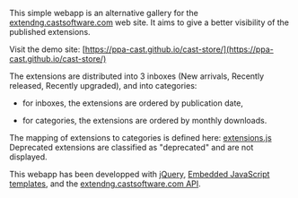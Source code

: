 This simple webapp is an alternative gallery for the [extendng.castsoftware.com](extendng.castsoftware.com) web site.
It aims to give a better visibility of the published extensions.

Visit the demo site: [https://ppa-cast.github.io/cast-store/](https://ppa-cast.github.io/cast-store/)

The extensions are distributed into 3 inboxes (New arrivals, Recently released, Recently upgraded), and into categories:

- for inboxes, the extensions are ordered by publication date,

- for categories, the extensions are ordered by monthly downloads.

The mapping of extensions to categories is defined here: [extensions.js](extensions.js)
Deprecated extensions are classified as "deprecated" and are not displayed.

This webapp has been developped with [jQuery](https://jquery.com/), [Embedded JavaScript templates](https://www.npmjs.com/package/ejs), and the [extendng.castsoftware.com API](https://extendng.castsoftware.com/api/doc).


